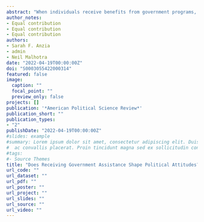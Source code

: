 ```yaml
---
abstract: "When individuals receive benefits from government programs, does it affect their attitudes toward those programs, or toward government generally? A growing literature blends policy feedback theory and political behavior research to explore these questions, but so far it has focused almost exclusively on social policies such as the Affordable Care Act. In this paper, we focus on a very different set of government programs that reach a more conservative, rural population: agricultural assistance. Our study ties administrative records on participation in USDA farm aid programs to an original, first-of-its-kind survey measuring agricultural producers’ political attitudes. We find that receiving agricultural assistance is sometimes related to producers’ views of the program delivering the benefits, but it depends on the divisiveness of the program and—for highly partisan programs—recipients’ ideology. However, receiving federal agricultural assistance is not associated with more positive views of government."
author_notes:
- Equal contribution
- Equal contribution
- Equal contribution
authors:
- Sarah F. Anzia
- admin
- Neil Malhotra
date: "2022-04-19T00:00:00Z"
doi: "S0003055422000314"
featured: false
image:
  caption: ""
  focal_point: ""
  preview_only: false
projects: []
publication: '*American Political Science Review*'
publication_short: ""
publication_types:
- "2"
publishDate: "2022-04-19T00:00:00Z"
#slides: example
#summary: Lorem ipsum dolor sit amet, consectetur adipiscing elit. Duis posuere tellus
#  ac convallis placerat. Proin tincidunt magna sed ex sollicitudin condimentum.
#tags:
#- Source Themes
title: "Does Receiving Government Assistance Shape Political Attitudes? Evidence from Agricultural Producers"
url_code: ""
url_dataset: ""
url_pdf: ""
url_poster: ""
url_project: ""
url_slides: ""
url_source: ""
url_video: ""
---
```


